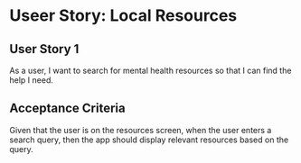 # Useer Story: Local Resources

## User Story 1
As a user, I want to search for mental health resources so that I can find the help I need.

## Acceptance Criteria
Given that the user is on the resources screen, when the user enters a search query, then the app should display relevant resources based on the query.
